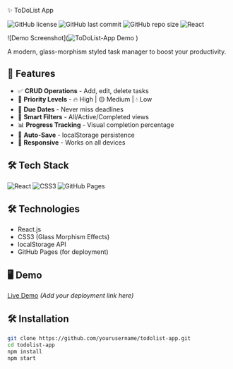 ✨ ToDoList App

![GitHub license](https://img.shields.io/badge/license-MIT-blue.svg)
![GitHub last commit](https://img.shields.io/github/last-commit/yourusername/todolist-app)
![GitHub repo size](https://img.shields.io/github/repo-size/yourusername/todolist-app)
![React](https://img.shields.io/badge/React-18.x-%2361DAFB?logo=react)


![Demo Screenshot](![ToDoList-App Demo](https://github.com/user-attachments/assets/1a743419-b492-44ef-86d9-a7e14f09f8df)
)  


A modern, glass-morphism styled task manager to boost your productivity.

## 🚀 Features

- ✅ **CRUD Operations** - Add, edit, delete tasks
- 🎯 **Priority Levels** - 🔥 High | 🟡 Medium | 💧 Low
- 📅 **Due Dates** - Never miss deadlines
- 🌈 **Smart Filters** - All/Active/Completed views
- 📊 **Progress Tracking** - Visual completion percentage
- 💾 **Auto-Save** - localStorage persistence
- 📱 **Responsive** - Works on all devices

## 🛠️ Tech Stack

![React](https://img.shields.io/badge/React-20232A?logo=react)
![CSS3](https://img.shields.io/badge/CSS3-Glass%20Morphism-1572B6?logo=css3)
![GitHub Pages](https://img.shields.io/badge/Deploy-GitHub%20Pages-222?logo=github)

## 🛠️ Technologies

- React.js
- CSS3 (Glass Morphism Effects)
- localStorage API
- GitHub Pages (for deployment)

## 🖥️ Demo

[Live Demo](#) *(Add your deployment link here)*


## 🛠️ Installation

```bash
git clone https://github.com/yourusername/todolist-app.git
cd todolist-app
npm install
npm start
